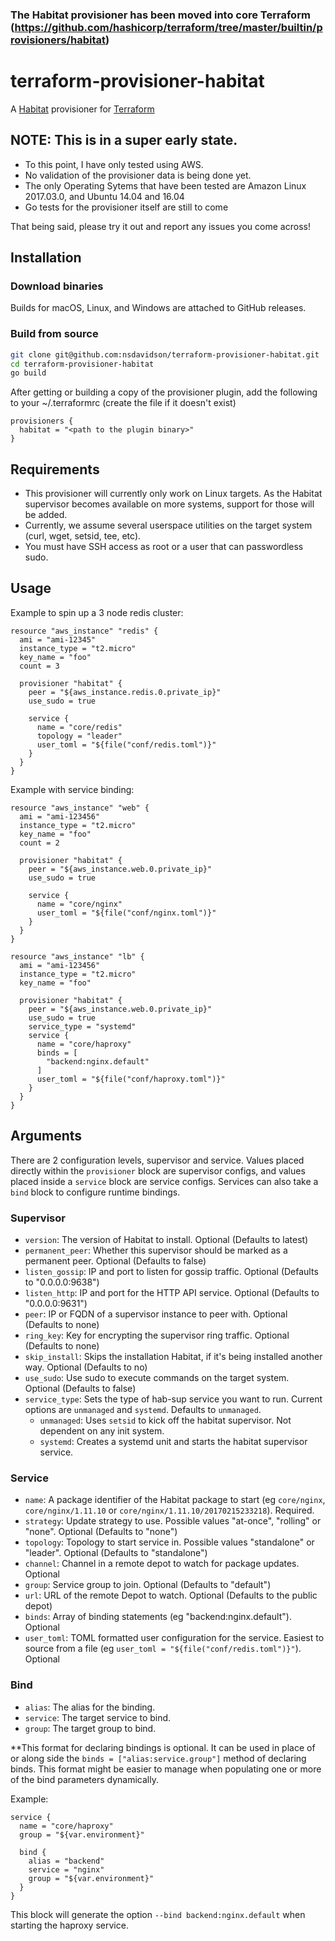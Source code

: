 ### The Habitat provisioner has been moved into core Terraform (https://github.com/hashicorp/terraform/tree/master/builtin/provisioners/habitat)

# terraform-provisioner-habitat
A [Habitat](https://habitat.sh) provisioner for [Terraform](https://terraform.io)

## **NOTE:  This is in a super early state.**
* To this point, I have only tested using AWS.
* No validation of the provisioner data is being done yet.
* The only Operating Sytems that have been tested are Amazon Linux 2017.03.0, and Ubuntu 14.04 and 16.04
* Go tests for the provisioner itself are still to come

That being said, please try it out and report any issues you come across!

## Installation
### Download binaries
Builds for macOS, Linux, and Windows are attached to GitHub releases.

### Build from source
```bash
git clone git@github.com:nsdavidson/terraform-provisioner-habitat.git
cd terraform-provisioner-habitat
go build
```

After getting or building a copy of the provisioner plugin, add the following to your ~/.terraformrc (create the file if it doesn't exist)
```
provisioners {
  habitat = "<path to the plugin binary>"
}
```

## Requirements
* This provisioner will currently only work on Linux targets.  As the Habitat supervisor becomes available on more systems, support for those will be added.
* Currently, we assume several userspace utilities on the target system (curl, wget, setsid, tee, etc).  
* You must have SSH access as root or a user that can passwordless sudo.

## Usage
Example to spin up a 3 node redis cluster:
```hcl
resource "aws_instance" "redis" {
  ami = "ami-12345"
  instance_type = "t2.micro"
  key_name = "foo"
  count = 3

  provisioner "habitat" {
    peer = "${aws_instance.redis.0.private_ip}"
    use_sudo = true
    
    service {
      name = "core/redis"
      topology = "leader"
      user_toml = "${file("conf/redis.toml")}"
    }
  }
}
```

Example with service binding:
```hcl
resource "aws_instance" "web" {
  ami = "ami-123456"
  instance_type = "t2.micro"
  key_name = "foo"
  count = 2

  provisioner "habitat" {
    peer = "${aws_instance.web.0.private_ip}"
    use_sudo = true

    service {
      name = "core/nginx"
      user_toml = "${file("conf/nginx.toml")}"
    }
  }
}

resource "aws_instance" "lb" {
  ami = "ami-123456"
  instance_type = "t2.micro"
  key_name = "foo"

  provisioner "habitat" {
    peer = "${aws_instance.web.0.private_ip}"
    use_sudo = true
    service_type = "systemd"
    service {
      name = "core/haproxy"
      binds = [
        "backend:nginx.default"
      ]
      user_toml = "${file("conf/haproxy.toml")}"
    }
  }
}
```

## Arguments
There are 2 configuration levels, supervisor and service.  Values placed directly within the `provisioner` block are supervisor configs, and values placed inside a `service` block are service configs.  Services can also take a `bind` block to configure runtime bindings.

### Supervisor
* `version`: The version of Habitat to install.  Optional (Defaults to latest)
* `permanent_peer`: Whether this supervisor should be marked as a permanent peer. Optional (Defaults to false)
* `listen_gossip`: IP and port to listen for gossip traffic.  Optional (Defaults to "0.0.0.0:9638")
* `listen_http`: IP and port for the HTTP API service.  Optional (Defaults to "0.0.0.0:9631")
* `peer`: IP or FQDN of a supervisor instance to peer with.  Optional (Defaults to none)
* `ring_key`: Key for encrypting the supervisor ring traffic.  Optional (Defaults to none)
* `skip_install`: Skips the installation Habitat, if it's being installed another way.  Optional (Defaults to no)
* `use_sudo`: Use sudo to execute commands on the target system. Optional (Defaults to false)
* `service_type`: Sets the type of hab-sup service you want to run.  Current options are `unmanaged` and `systemd`.  Defaults to `unmanaged`.
  * `unmanaged`: Uses `setsid` to kick off the habitat supervisor.  Not dependent on any init system.
  * `systemd`: Creates a systemd unit and starts the habitat supervisor service.  

### Service
* `name`: A package identifier of the Habitat package to start (eg `core/nginx`, `core/nginx/1.11.10` or `core/nginx/1.11.10/20170215233218`).  Required.
* `strategy`: Update strategy to use. Possible values "at-once", "rolling" or "none".  Optional (Defaults to "none")
* `topology`: Topology to start service in.  Possible values "standalone" or "leader".  Optional (Defaults to "standalone")
* `channel`: Channel in a remote depot to watch for package updates.  Optional
* `group`: Service group to join.  Optional (Defaults to "default")
* `url`: URL of the remote Depot to watch.  Optional (Defaults to the public depot)
* `binds`:  Array of binding statements (eg "backend:nginx.default").  Optional
* `user_toml`: TOML formatted user configuration for the service.  Easiest to source from a file (eg `user_toml = "${file("conf/redis.toml")}"`).  Optional

### Bind
* `alias`: The alias for the binding.
* `service`: The target service to bind.
* `group`: The target group to bind.

**This format for declaring bindings is optional.  It can be used in place of or along side the `binds = ["alias:service.group"]` method of declaring binds.  This format might be easier to manage when populating one or more of the bind parameters dynamically.

Example:
```
service {
  name = "core/haproxy"
  group = "${var.environment}"

  bind {
    alias = "backend"
    service = "nginx"
    group = "${var.environment}"
  }
}
```
This block will generate the option `--bind backend:nginx.default` when starting the haproxy service.


